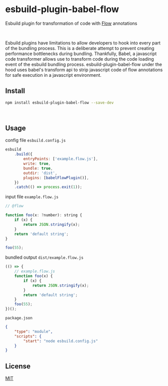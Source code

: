 # esbuild-plugin-babel-flow

Esbuild plugin for transformation of code with [Flow](https://flow.org/) annotations

<br>

Esbuild plugins have limitations to allow developers to hook into every part of the bundling process. This is a deliberate attempt to prevent creating performance bottlenecks during bundling.
Thankfully, Babel, a javascript code transformer allows use to transform code during the code loading event of the esbuild bundling process.
esbuild-plugin-babel-flow under the hood uses babel's transform api to strip javascript code of flow annotations for safe execution in a javascript environment.

## Install

```bash
npm install esbuild-plugin-babel-flow --save-dev
```

<br>

## Usage

config file
`esbuild.config.js`

```js
esbuild
	.build({
		entryPoints: ['example.flow.js'],
		write: true,
		bundle: true,
		outdir: 'dist',
		plugins: [babelFlowPlugin()],
	})
	.catch(() => process.exit(1));
```

input file
`example.flow.js`

```js
// @flow

function foo(x: ?number): string {
	if (x) {
		return JSON.stringify(x);
	}
	return 'default string';
}

foo(55);
```

bundled output
`dist/example.flow.js`

```js
(() => {
	// example.flow.js
	function foo(x) {
		if (x) {
			return JSON.stringify(x);
		}
		return 'default string';
	}
	foo(55);
})();
```

`package.json`

```json
{
	"type": "module",
	"scripts": {
		"start": "node esbuild.config.js"
	}
}
```

## License

[MIT](https://choosealicense.com/licenses/mit/)
